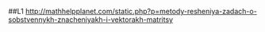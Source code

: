 ##L1
http://mathhelpplanet.com/static.php?p=metody-resheniya-zadach-o-sobstvennykh-znacheniyakh-i-vektorakh-matritsy